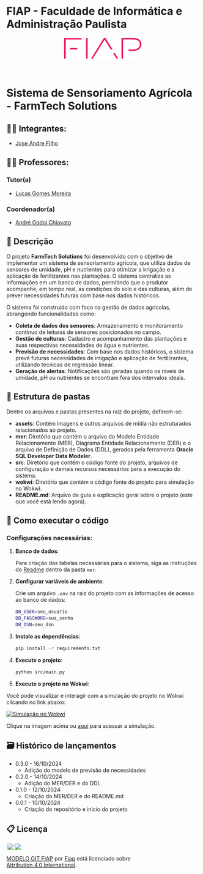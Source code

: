 # FIAP - Faculdade de Informática e Administração Paulista

<p align="center">
<a href= "https://www.fiap.com.br/"><img src="assets/logo-fiap.png" alt="FIAP - Faculdade de Informática e Admnistração Paulista" border="0" width=40% height=40%></a>
</p>

<br>

# Sistema de Sensoriamento Agrícola - FarmTech Solutions

## 👨‍🎓 Integrantes: 
- <a href="https://www.linkedin.com/in/joseandrefilho">Jose Andre Filho</a>

## 👩‍🏫 Professores:
### Tutor(a) 
- <a href="https://www.linkedin.com/in/lucas-gomes-moreira-15a8452a/">Lucas Gomes Moreira</a>
### Coordenador(a)
- <a href="https://www.linkedin.com/in/profandregodoi/">André Godoi Chiovato</a>


## 📜 Descrição

O projeto **FarmTech Solutions** foi desenvolvido com o objetivo de implementar um sistema de sensoriamento agrícola, que utiliza dados de sensores de umidade, pH e nutrientes para otimizar a irrigação e a aplicação de fertilizantes nas plantações. O sistema centraliza as informações em um banco de dados, permitindo que o produtor acompanhe, em tempo real, as condições do solo e das culturas, além de prever necessidades futuras com base nos dados históricos.

O sistema foi construído com foco na gestão de dados agrícolas, abrangendo funcionalidades como:
- **Coleta de dados dos sensores**: Armazenamento e monitoramento contínuo de leituras de sensores posicionados no campo.
- **Gestão de culturas**: Cadastro e acompanhamento das plantações e suas respectivas necessidades de água e nutrientes.
- **Previsão de necessidades**: Com base nos dados históricos, o sistema prevê futuras necessidades de irrigação e aplicação de fertilizantes, utilizando técnicas de regressão linear.
- **Geração de alertas**: Notificações são geradas quando os níveis de umidade, pH ou nutrientes se encontram fora dos intervalos ideais.


## 📁 Estrutura de pastas

Dentre os arquivos e pastas presentes na raiz do projeto, definem-se:

- **assets**: Contém imagens e outros arquivos de mídia não estruturados relacionados ao projeto.
- **mer**: Diretório que contém o arquivo do Modelo Entidade Relacionamento (MER), Diagrama Entidade Relacionamento (DER) e o arquivo de Definição de Dados (DDL), gerados pela ferramenta **Oracle SQL Developer Data Modeler**.
- **src**: Diretório que contém o código fonte do projeto, arquivos de configuração e demais recursos necessários para a execução do sistema.
- **wokwi**: Diretório que contém o código fonte do projeto para simulação no Wokwi.
- **README.md**: Arquivo de guia e explicação geral sobre o projeto (este que você está lendo agora).

## 🔧 Como executar o código

### Configurações necessárias:

1. **Banco de dados**:

   Para criação das tabelas necessárias para o sistema, siga as instruções do [Readme](mer/README.md)  dentro da pasta `mer`.

2. **Configurar variáveis de ambiente**:

   Crie um arquivo `.env` na raiz do projeto com as informações de acesso ao banco de dados:

   ```bash
   DB_USER=seu_usuario
   DB_PASSWORD=sua_senha
   DB_DSN=seu_dsn

3. **Instale as dependências**:
   ```bash
   pip install -r requirements.txt
   ```

4. **Execute o projeto**:
   ```bash
   python src/main.py
   ```

5. **Execute o projeto no Wokwi**:

Você pode visualizar e interagir com a simulação do projeto no Wokwi clicando no link abaixo:

[![Simulação no Wokwi](circuito_diagrama.png)](https://wokwi.com/projects/413777804461865985)

Clique na imagem acima ou [aqui](https://wokwi.com/projects/413777804461865985) para acessar a simulação.

## 🗃 Histórico de lançamentos
* 0.3.0 - 16/10/2024
    * Adição do modelo de previsão de necessidades
* 0.2.0 - 14/10/2024
    * Adição do MER/DER e do DDL
* 0.1.0 - 12/10/2024
    * Criação do MER/DER e do README.md
* 0.0.1 - 10/10/2024
    * Criação do repositório e início do projeto

## 📋 Licença

<img style="height:22px!important;margin-left:3px;vertical-align:text-bottom;" src="https://mirrors.creativecommons.org/presskit/icons/cc.svg?ref=chooser-v1"><img style="height:22px!important;margin-left:3px;vertical-align:text-bottom;" src="https://mirrors.creativecommons.org/presskit/icons/by.svg?ref=chooser-v1"><p xmlns:cc="http://creativecommons.org/ns#" xmlns:dct="http://purl.org/dc/terms/"><a property="dct:title" rel="cc:attributionURL" href="https://github.com/agodoi/template">MODELO GIT FIAP</a> por <a rel="cc:attributionURL dct:creator" property="cc:attributionName" href="https://fiap.com.br">Fiap</a> está licenciado sobre <a href="http://creativecommons.org/licenses/by/4.0/?ref=chooser-v1" target="_blank" rel="license noopener noreferrer" style="display:inline-block;">Attribution 4.0 International</a>.</p>

